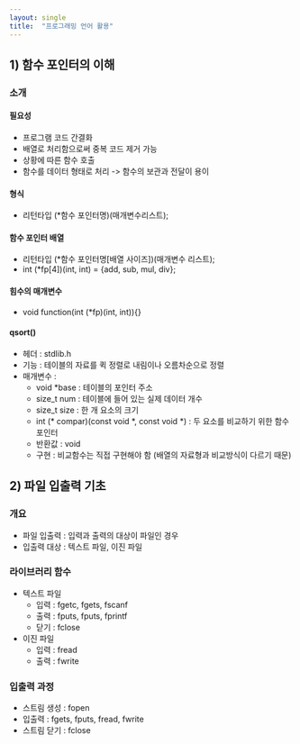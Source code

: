 ```yaml
---
layout: single
title:  "프로그래밍 언어 활용"
---
```


## 1) 함수 포인터의 이해


### 소개


#### 필요성
- 프로그램 코드 간결화
- 배열로 처리함으로써 중복 코드 제거 가능
- 상황에 따른 함수 호출
- 함수를 데이터 형태로 처리 -> 함수의 보관과 전달이 용이


#### 형식
- 리턴타입 (*함수 포인터명)(매개변수리스트);


#### 함수 포인터 배열
- 리턴타입 (*함수 포인터명[배열 사이즈])(매개변수 리스트);
- int (*fp[4])(int, int) = {add, sub, mul, div};


#### 힘수의 매개변수
- void function(int (*fp)(int, int)){}


#### qsort()
- 헤더 : stdlib.h
- 기능 : 테이블의 자료를 퀵 정렬로 내림이나 오름차순으로 정렬
- 매개변수 :
    - void *base : 테이블의 포인터 주소
    - size_t num : 테이블에 들어 있는 실제 데이터 개수
    - size_t size : 한 개 요소의 크기
    - int (* compar)(const void *, const void *) : 두 요소를 비교하기 위한 함수 포인터
    - 반환값 : void
    - 구현 : 비교함수는 직접 구현해야 함 (배열의 자료형과 비교방식이 다르기 때문)


## 2) 파일 입출력 기초



### 개요
- 파일 입출력 : 입력과 출력의 대상이 파일인 경우
- 입출력 대상 : 텍스트 파일, 이진 파일


### 라이브러리 함수
- 텍스트 파일
    - 입력 : fgetc, fgets, fscanf
    - 출력 : fputs, fputs, fprintf
    - 닫기 : fclose
- 이진 파일
    - 입력 : fread
    - 출력 : fwrite


### 입출력 과정
- 스트림 생성 : fopen
- 입출력 : fgets, fputs, fread, fwrite
- 스트림 닫기 : fclose

    